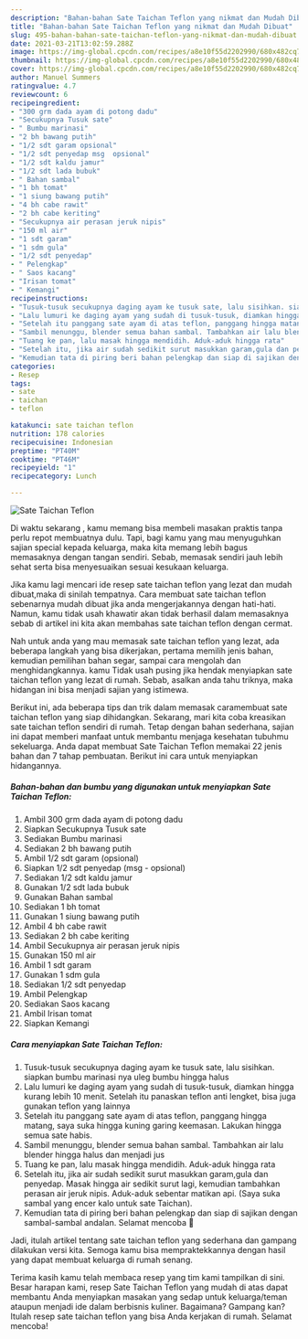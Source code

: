 ```yaml
---
description: "Bahan-bahan Sate Taichan Teflon yang nikmat dan Mudah Dibuat"
title: "Bahan-bahan Sate Taichan Teflon yang nikmat dan Mudah Dibuat"
slug: 495-bahan-bahan-sate-taichan-teflon-yang-nikmat-dan-mudah-dibuat
date: 2021-03-21T13:02:59.288Z
image: https://img-global.cpcdn.com/recipes/a8e10f55d2202990/680x482cq70/sate-taichan-teflon-foto-resep-utama.jpg
thumbnail: https://img-global.cpcdn.com/recipes/a8e10f55d2202990/680x482cq70/sate-taichan-teflon-foto-resep-utama.jpg
cover: https://img-global.cpcdn.com/recipes/a8e10f55d2202990/680x482cq70/sate-taichan-teflon-foto-resep-utama.jpg
author: Manuel Summers
ratingvalue: 4.7
reviewcount: 6
recipeingredient:
- "300 grm dada ayam di potong dadu"
- "Secukupnya Tusuk sate"
- " Bumbu marinasi"
- "2 bh bawang putih"
- "1/2 sdt garam opsional"
- "1/2 sdt penyedap msg  opsional"
- "1/2 sdt kaldu jamur"
- "1/2 sdt lada bubuk"
- " Bahan sambal"
- "1 bh tomat"
- "1 siung bawang putih"
- "4 bh cabe rawit"
- "2 bh cabe keriting"
- "Secukupnya air perasan jeruk nipis"
- "150 ml air"
- "1 sdt garam"
- "1 sdm gula"
- "1/2 sdt penyedap"
- " Pelengkap"
- " Saos kacang"
- "Irisan tomat"
- " Kemangi"
recipeinstructions:
- "Tusuk-tusuk secukupnya daging ayam ke tusuk sate, lalu sisihkan. siapkan bumbu marinasi nya uleg bumbu hingga halus"
- "Lalu lumuri ke daging ayam yang sudah di tusuk-tusuk, diamkan hingga kurang lebih 10 menit. Setelah itu panaskan teflon anti lengket, bisa juga gunakan teflon yang lainnya"
- "Setelah itu panggang sate ayam di atas teflon, panggang hingga matang, saya suka hingga kuning garing keemasan. Lakukan hingga semua sate habis."
- "Sambil menunggu, blender semua bahan sambal. Tambahkan air lalu blender hingga halus dan menjadi jus"
- "Tuang ke pan, lalu masak hingga mendidih. Aduk-aduk hingga rata"
- "Setelah itu, jika air sudah sedikit surut masukkan garam,gula dan penyedap. Masak hingga air sedikit surut lagi, kemudian tambahkan perasan air jeruk nipis. Aduk-aduk sebentar matikan api. (Saya suka sambal yang encer kalo untuk sate Taichan)."
- "Kemudian tata di piring beri bahan pelengkap dan siap di sajikan dengan sambal-sambal andalan. Selamat mencoba 🤗"
categories:
- Resep
tags:
- sate
- taichan
- teflon

katakunci: sate taichan teflon 
nutrition: 178 calories
recipecuisine: Indonesian
preptime: "PT40M"
cooktime: "PT46M"
recipeyield: "1"
recipecategory: Lunch

---
```



![Sate Taichan Teflon](https://img-global.cpcdn.com/recipes/a8e10f55d2202990/680x482cq70/sate-taichan-teflon-foto-resep-utama.jpg)

Di waktu  sekarang , kamu memang bisa membeli masakan praktis tanpa perlu repot membuatnya dulu. Tapi, bagi kamu yang mau menyuguhkan sajian special kepada keluarga, maka kita memang lebih bagus memasaknya dengan tangan sendiri. Sebab, memasak sendiri jauh lebih sehat serta bisa menyesuaikan sesuai kesukaan keluarga.

Jika kamu lagi mencari ide resep sate taichan teflon yang lezat dan mudah dibuat,maka di sinilah tempatnya. Cara membuat sate taichan teflon  sebenarnya mudah dibuat jika anda mengerjakannya dengan hati-hati. Namun, kamu tidak usah khawatir akan tidak berhasil dalam memasaknya 
sebab di artikel ini kita akan membahas sate taichan teflon dengan cermat.  



Nah untuk anda yang mau memasak sate taichan teflon yang lezat, ada beberapa langkah yang bisa dikerjakan, pertama memilih jenis bahan, kemudian pemilihan bahan segar, sampai cara mengolah dan menghidangkannya. kamu Tidak usah pusing jika hendak menyiapkan sate taichan teflon yang lezat di rumah. Sebab, asalkan anda  tahu triknya, maka hidangan ini bisa menjadi sajian yang istimewa.

Berikut ini, ada beberapa tips dan trik dalam memasak caramembuat sate taichan teflon yang siap dihidangkan. Sekarang, mari kita coba kreasikan sate taichan teflon sendiri di rumah. Tetap dengan bahan sederhana, sajian ini dapat memberi manfaat untuk membantu menjaga kesehatan tubuhmu sekeluarga. Anda dapat membuat Sate Taichan Teflon memakai 22 jenis bahan dan 7 tahap pembuatan. Berikut ini cara untuk menyiapkan hidangannya.

<!--inarticleads1-->

##### Bahan-bahan dan bumbu yang digunakan untuk menyiapkan Sate Taichan Teflon:

1. Ambil 300 grm dada ayam di potong dadu
1. Siapkan Secukupnya Tusuk sate
1. Sediakan  Bumbu marinasi
1. Sediakan 2 bh bawang putih
1. Ambil 1/2 sdt garam (opsional)
1. Siapkan 1/2 sdt penyedap (msg - opsional)
1. Sediakan 1/2 sdt kaldu jamur
1. Gunakan 1/2 sdt lada bubuk
1. Gunakan  Bahan sambal
1. Sediakan 1 bh tomat
1. Gunakan 1 siung bawang putih
1. Ambil 4 bh cabe rawit
1. Sediakan 2 bh cabe keriting
1. Ambil Secukupnya air perasan jeruk nipis
1. Gunakan 150 ml air
1. Ambil 1 sdt garam
1. Gunakan 1 sdm gula
1. Sediakan 1/2 sdt penyedap
1. Ambil  Pelengkap
1. Sediakan  Saos kacang
1. Ambil Irisan tomat
1. Siapkan  Kemangi




<!--inarticleads2-->

##### Cara menyiapkan Sate Taichan Teflon:

1. Tusuk-tusuk secukupnya daging ayam ke tusuk sate, lalu sisihkan. siapkan bumbu marinasi nya uleg bumbu hingga halus
1. Lalu lumuri ke daging ayam yang sudah di tusuk-tusuk, diamkan hingga kurang lebih 10 menit. Setelah itu panaskan teflon anti lengket, bisa juga gunakan teflon yang lainnya
1. Setelah itu panggang sate ayam di atas teflon, panggang hingga matang, saya suka hingga kuning garing keemasan. Lakukan hingga semua sate habis.
1. Sambil menunggu, blender semua bahan sambal. Tambahkan air lalu blender hingga halus dan menjadi jus
1. Tuang ke pan, lalu masak hingga mendidih. Aduk-aduk hingga rata
1. Setelah itu, jika air sudah sedikit surut masukkan garam,gula dan penyedap. Masak hingga air sedikit surut lagi, kemudian tambahkan perasan air jeruk nipis. Aduk-aduk sebentar matikan api. (Saya suka sambal yang encer kalo untuk sate Taichan).
1. Kemudian tata di piring beri bahan pelengkap dan siap di sajikan dengan sambal-sambal andalan. Selamat mencoba 🤗




Jadi, itulah artikel tentang  sate taichan teflon  yang sederhana dan gampang dilakukan versi kita. Semoga kamu bisa mempraktekkannya dengan hasil yang dapat membuat keluarga di rumah senang. 

Terima kasih kamu telah membaca resep yang tim kami tampilkan di sini. Besar harapan kami, resep  Sate Taichan Teflon yang mudah di atas dapat membantu Anda menyiapkan masakan yang sedap untuk keluarga/teman ataupun menjadi ide dalam berbisnis kuliner. Bagaimana? Gampang kan? Itulah resep sate taichan teflon yang bisa Anda kerjakan di rumah. Selamat mencoba!

